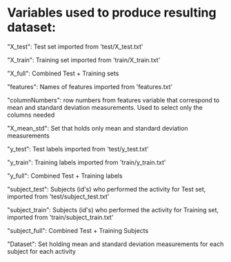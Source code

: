 
Variables used to produce resulting dataset:
=============================================
"X_test": Test set imported from 'test/X_test.txt'

"X_train": Training set imported from 'train/X_train.txt'

"X_full": Combined Test + Training sets

"features": Names of features imported from 'features.txt'

"columnNumbers": row numbers from features variable that correspond to mean and standard deviation measurements. Used to select only the columns needed

"X_mean_std": Set that holds only mean and standard deviation measurements

"y_test": Test labels imported from 'test/y_test.txt'

"y_train": Training labels imported from 'train/y_train.txt'

"y_full": Combined Test + Training labels

"subject_test": Subjects (id's) who performed the activity for Test set, imported from 'test/subject_test.txt'

"subject_train": Subjects (id's) who performed the activity for Training set, imported from 'train/subject_train.txt'

"subject_full": Combined Test + Training Subjects

"Dataset": Set holding mean and standard deviation measurements for each subject for each activity